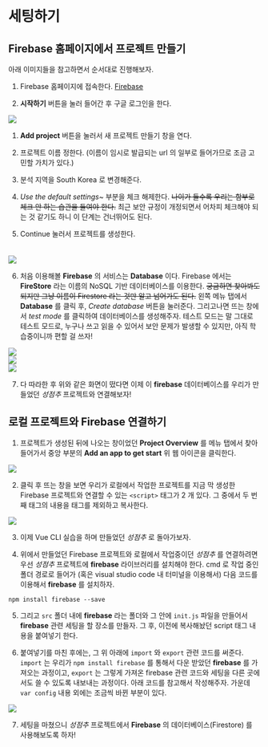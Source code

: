# 세팅하기

## Firebase 홈페이지에서 프로젝트 만들기

아래 이미지들을 참고하면서 순서대로 진행해보자.

1. Firebase 홈페이지에 접속한다. [Firebase](https://firebase.google.com/ "Firebase 링크")

1. **시작하기** 버튼을 눌러 들어간 후 구글 로그인을 한다. 

<img src="/images/firebase1.png" />

1. **Add project** 버튼을 눌러서 새 프로젝트 만들기 창을 연다.

1. 프로젝트 이름 정한다. (이름이 임시로 발급되는 url 의 일부로 들어가므로 조금 고민할 가치가 있다.)

1. 분석 지역을 South Korea 로 변경해준다.

1. *Use the default settings~* 부분을 체크 해제한다. ~~나이가 들수록 우리는 함부로 체크 안 하는 습관을 들여야 한다.~~ 최근 보안 규정이 개정되면서 어차피 체크해야 되는 것 같기도 하니 이 단계는 건너뛰어도 된다.

1. Continue 눌러서 프로젝트를 생성한다.

<img src="/images/firebase2.png" style="margin-top: 20px;" />

6. 처음 이용해볼 **Firebase** 의 서비스는 **Database** 이다. Firebase 에서는 **FireStore** 라는 이름의 NoSQL 기반 데이터베이스를 이용한다. ~~궁금하면 찾아봐도 되지만 그냥 이름이 Firestore 라는 것만 알고 넘어가도 된다.~~  왼쪽 메뉴 탭에서 **Database** 를 클릭 후, *Create database* 버튼을 눌러준다. 그리고나면 뜨는 창에서 *test mode* 를 클릭하여 데이터베이스를 생성해주자. 테스트 모드는 말 그대로 테스트 모드로, 누구나 쓰고 읽을 수 있어서 보안 문제가 발생할 수 있지만, 아직 학습중이니까 편할 걸 쓰자!

<img src="/images/firebase7.png" />
<br>
<img src="/images/firebase8.png" />
<br>
<img src="/images/firebase9.png" />

7. 다 따라한 후 위와 같은 화면이 떴다면 이제 이 **firebase** 데이터베이스를 우리가 만들었던 *성점추* 프로젝트와 연결해보자!

## 로컬 프로젝트와 Firebase 연결하기

1. 프로젝트가 생성된 뒤에 나오는 창이었던 **Project Overview** 를 메뉴 탭에서 찾아 들어가서 중앙 부분의 **Add an app to get start** 위 웹 아이콘을 클릭한다.

<img src="/images/firebase4.png">

2. 클릭 후 뜨는 창을 보면 우리가 로컬에서 작업한 프로젝트를 지금 막 생성한 Firebase 프로젝트와 연결할 수 있는 `<script>` 태그가 2 개 있다. 그 중에서 두 번째 태그의 내용을 태그를 제외하고 복사한다.

<img src="/images/firebase5.png">

3. 이제 Vue CLI 실습을 하며 만들었던 *성점추* 로 돌아가보자.



4. 위에서 만들었던 Firebase 프로젝트와 로컬에서 작업중이던 *성점추* 를 연결하려면 우선 *성점추* 프로젝트에 **firebase** 라이브러리를 설치해야 한다. cmd 로 작업 중인 폴더 경로로 들어가 (혹은 visual studio code 내 터미널을 이용해서) 다음 코드를 이용해서 **firebase** 를 설치하자. 

```
npm install firebase --save
```

5. 그리고 `src` 폴더 내에 **firebase** 라는 폴더와 그 안에 `init.js` 파일을 만들어서 **firebase** 관련 세팅을 할 장소를 만들자. 그 후, 이전에 복사해놨던 script 태그 내용을 붙여넣기 한다. 

6. 붙여넣기를 마친 후에는, 그 위 아래에 `import` 와 `export` 관련 코드를 써준다. `import` 는 우리가 `npm install firebase` 를 통해서 다운 받았던 **firebase** 를 가져오는 과정이고, `export` 는 그렇게 가져온 firebase 관련 코드와 세팅을 다른 곳에서도 쓸 수 있도록 내보내는 과정이다. 아래 코드를 참고해서 작성해주자. 가운데 `var config` 내용 외에는 조금씩 바뀐 부분이 있다.

<img src="/images/firebase6.png">

7. 세팅을 마쳤으니 *성점추* 프로젝트에서 **Firebase** 의 데이터베이스(Firestore) 를 사용해보도록 하자!